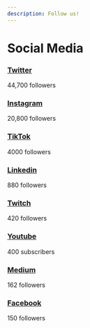 ```yaml
---
description: Follow us!
---
```


# Social Media

### [Twitter](https://twitter.com/ApeGangNFT)

44,700 followers

### [Instagram](https://www.instagram.com/apegangnft/)

20,800 followers

### [TikTok](https://www.tiktok.com/@apegangnfts)

4000 followers

### [Linkedin](https://www.linkedin.com/company/ape-gang-nft)

880 followers

### [Twitch](https://www.twitch.tv/apegangnft)

420 followers

### [Youtube](https://www.youtube.com/channel/UCMw3BiTMAG87HJ1vO5vl7Pw)

400 subscribers

### [Medium](https://apegang.medium.com/)

162 followers

### [Facebook](https://www.facebook.com/ApeGangNFT/)

150 followers
